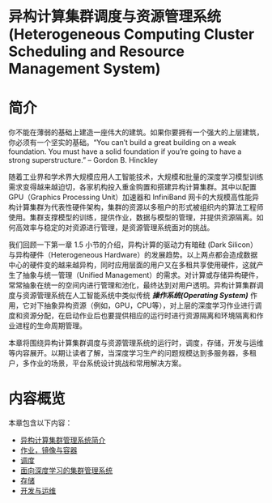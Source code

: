 <!--Copyright © Microsoft Corporation. All rights reserved.
  适用于[License](https://github.com/microsoft/AI-System/blob/main/LICENSE)版权许可-->

# 异构计算集群调度与资源管理系统 (Heterogeneous Computing Cluster Scheduling and Resource Management System)

# 简介   

你不能在薄弱的基础上建造一座伟大的建筑。如果你要拥有一个强大的上层建筑，你必须有一个坚实的基础。“You can’t build a great building on a weak foundation. You must have a solid foundation if you’re going to have a strong superstructure.” – Gordon B. Hinckley 

随着工业界和学术界大规模应用人工智能技术，大规模和批量的深度学习模型训练需求变得越来越迫切，各家机构投入重金购置和搭建异构计算集群。其中以配置 GPU（Graphics Processing Unit）加速器和 InfiniBand 网卡的大规模高性能异构计算集群为代表性硬件架构，集群的资源以多租户的形式被组织内的算法工程师使用。集群支撑模型的训练，提供作业，数据与模型的管理，并提供资源隔离。如何高效率与稳定的对资源进行管理，是资源管理系统面对的挑战。

我们回顾一下第一章 1.5 小节的介绍，异构计算的驱动力有暗硅 (Dark Silicon）与异构硬件（Heterogeneous Hardware）的发展趋势。以上两点都会造成数据中心的硬件变的越来越异构，同时应用层面的用户又在多租共享使用硬件，这就产生了抽象与统一管理（Unified Management）的需求。对计算或存储异构硬件，常常抽象在统一的空间内进行管理和池化，最终达到对用户透明。异构计算集群调度与资源管理系统在人工智能系统中类似传统 ***操作系统(Operating System)*** 作用，它对下抽象异构资源（例如，GPU，CPU等），对上层的深度学习作业进行调度和资源分配，在启动作业后也要提供相应的运行时进行资源隔离和环境隔离和作业进程的生命周期管理。

本章将围绕异构计算集群调度与资源管理系统的运行时，调度，存储，开发与运维等内容展开。以期让读者了解，当深度学习生产的问题规模达到多服务器，多租户，多作业的场景，平台系统设计挑战和常用解决方案。

# 内容概览

本章包含以下内容：

- [异构计算集群管理系统简介](7.1-异构计算集群管理系统简介.md)
- [作业，镜像与容器](7.2-训练作业，镜像与容器.md)
- [调度](7.3-调度.md)
- [面向深度学习的集群管理系统](7.4-面向深度学习的集群管理系统.md)
- [存储](7.5-存储.md)
- [开发与运维](7.6-开发与运维.md)

